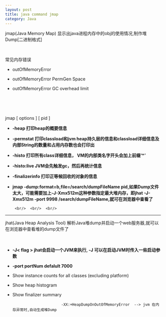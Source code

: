 ```yaml
---
layout: post
title: java command jmap
category: Java
---
```

jmap(Java Memory Map) 显示出java进程内存中的obj的使用情况,制作堆Dump[二进制格式] <br/>  

<br/> 
 
常见内存错误 

*  outOfMemoryError

*  outOfMemoryError  PermGen Space

*  outOfMemoryError  GC overhead limit

   
<br/> <br/> <br/>

jmap [ options ] [ pid ]

* **-heap    打印heap的概要信息** 
* **-permstat 打印classload和jvm heap持久层的信息和classload详细信息及内部String的数量和占用内存数也会打印出**
* **-histo   打印所有class详细信息， VM的内部类名字开头会加上前缀‘*’**
* **-histo:live JVM会先触发gc，然后再统计信息**
* **-finalizerinfo 打印正等候回收的对象的信息**
* **jmap -dump:format=b,file=/search/dumpFileName pid,如果Dump文件太大，可能需要加上-J-Xmx512m这种参数指定最大堆内存，即jhat -J-Xmx512m -port 9998 /search/dumpFileName,就可在浏览器中查看了**


       <br/>  <br/>  <br/>


----------------------------------------------------------------------------------------------------------------

jhat(Java Heap Analysis Tool) 解析Java堆dump并启动一个web服务器,就可以在浏览器中查看堆的dump文件了<br/> 
  <br/>  <br/>    




* **-J< flag > jhat会启动一个JVM来执行, -J 可以在启动JVM时传入一些启动参数**


* **-port portNum  defalult 7000**
   <br/>

     

   
* Show instance counts for all classes (excluding platform)   
  
* Show heap histogram   
  
* Show finalizer summary

                            -XX:+HeapDumpOnOutOfMemoryError  --> jvm 在内存异常时,自动生成堆Dump       
